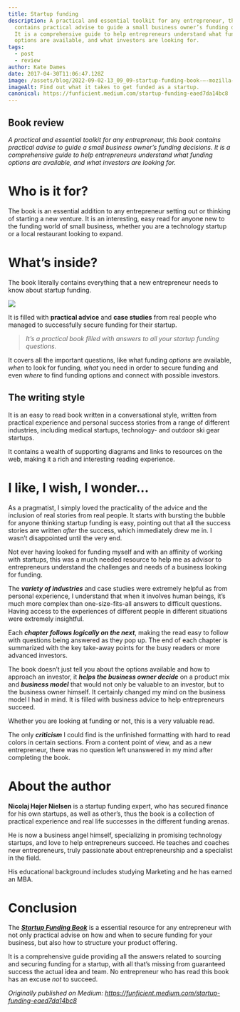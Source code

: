 ```yaml
---
title: Startup funding
description: A practical and essential toolkit for any entrepreneur, this book
  contains practical advise to guide a small business owner’s funding decisions.
  It is a comprehensive guide to help entrepreneurs understand what funding
  options are available, and what investors are looking for.
tags:
  - post
  - review
author: Kate Dames
date: 2017-04-30T11:06:47.128Z
image: /assets/blog/2022-09-02-13_09_09-startup-funding-book-—-mozilla-firefox-private-browsing.png
imageAlt: Find out what it takes to get funded as a startup.
canonical: https://funficient.medium.com/startup-funding-eaed7da14bc8
---
```

## Book review

*A practical and essential toolkit for any entrepreneur, this book contains practical advise to guide a small business owner’s funding decisions. It is a comprehensive guide to help entrepreneurs understand what funding options are available, and what investors are looking for.*

# Who is it for?

The book is an essential addition to any entrepreneur setting out or thinking of starting a new venture. It is an interesting, easy read for anyone new to the funding world of small business, whether you are a technology startup or a local restaurant looking to expand.

# What’s inside?

The book literally contains everything that a new entrepreneur needs to know about startup funding.

![](https://miro.medium.com/max/1400/1*uDBTFeDDEaFkbDh7jCfp8Q.png)

It is filled with **practical advice** and **case studies** from real people who managed to successfully secure funding for their startup.

> *It’s a practical book filled with answers to all your startup funding questions.*

It covers all the important questions, like what funding *options* are available, *when* to look for funding, *what* you need in order to secure funding and even *where* to find funding options and connect with possible investors.

## The writing style

It is an easy to read book written in a conversational style, written from practical experience and personal success stories from a range of different industries, including medical startups, technology- and outdoor ski gear startups.

It contains a wealth of supporting diagrams and links to resources on the web, making it a rich and interesting reading experience.

# I like, I wish, I wonder…

As a pragmatist, I simply loved the practicality of the advice and the inclusion of real stories from real people. It starts with bursting the bubble for anyone thinking startup funding is easy, pointing out that all the success stories are written *after* the success, which immediately drew me in. I wasn’t disappointed until the very end.

Not ever having looked for funding myself and with an affinity of working with startups, this was a much needed resource to help me as advisor to entrepreneurs understand the challenges and needs of a business looking for funding.

The ***variety of industries*** and case studies were extremely helpful as from personal experience, I understand that when it involves human beings, it’s much more complex than one-size-fits-all answers to difficult questions. Having access to the experiences of different people in different situations were extremely insightful.

Each ***chapter follows logically on the next***, making the read easy to follow with questions being answered as they pop up. The end of each chapter is summarized with the key take-away points for the busy readers or more advanced investors.

The book doesn’t just tell you about the options available and how to approach an investor, it ***helps the business owner decide*** on a product mix and ***business model*** that would not only be valuable to an investor, but to the business owner himself. It certainly changed my mind on the business model I had in mind. It is filled with business advice to help entrepreneurs succeed.

Whether you are looking at funding or not, this is a very valuable read.

The only ***criticism*** I could find is the unfinished formatting with hard to read colors in certain sections. From a content point of view, and as a new entrepreneur, there was no question left unanswered in my mind after completing the book.

# About the author

**Nicolaj Højer Nielsen** is a startup funding expert, who has secured finance for his own startups, as well as other’s, thus the book is a collection of practical experience and real life successes in the different funding arenas.

He is now a business angel himself, specializing in promising technology startups, and love to help entrepreneurs succeed. He teaches and coaches new entrepreneurs, truly passionate about entrepreneurship and a specialist in the field.

His educational background includes studying Marketing and he has earned an MBA.

# Conclusion

The ***[Startup Funding Book](https://startupfundingbook.com/)*** is a essential resource for any entrepreneur with not only practical advise on how and when to secure funding for your business, but also how to structure your product offering.

It is a comprehensive guide providing all the answers related to sourcing and securing funding for a startup, with all that’s missing from guaranteed success the actual idea and team. No entrepreneur who has read this book has an excuse *not* to succeed.





*Originally published on Medium: https://funficient.medium.com/startup-funding-eaed7da14bc8*